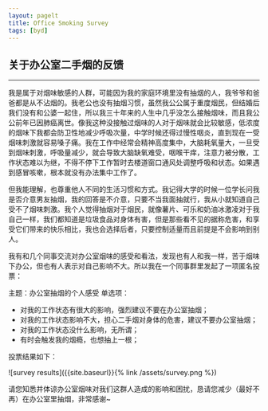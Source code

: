 ```yaml
---
layout: pagelt
title: Office Smoking Survey
tags: [byd]
---
```

## 关于办公室二手烟的反馈
---

我是属于对烟味敏感的人群，可能因为我的家庭环境里没有抽烟的人，我爷爷和爸爸都是从不沾烟的。我老公也没有抽烟习惯，虽然我公公属于重度烟民，但结婚后我们没有和公婆一起住，所以我三十年来的人生中几乎没怎么接触烟味，而且我公公前年已因肺癌离世。像我这种没接触过烟味的人对于烟味就会比较敏感，低浓度的烟味下我都会防卫性地减少呼吸次量，中学时候还得过慢性咽炎，直到现在一受烟味刺激就容易嗓子痛。我在工作中经常会精神高度集中，大脑耗氧量大，一旦受到烟味刺激，呼吸量减少，就会导致大脑缺氧难受，咽喉干痒，注意力被分散，工作状态难以为继，不得不停下工作暂时去楼道窗口通风处调整呼吸和状态。如果遇到感冒咳嗽，根本就没有办法集中工作了。

但我能理解，也尊重他人不同的生活习惯和方式。我记得大学的时候一位学长问我是否介意男友抽烟，我的回答是不介意，只要不当我面抽就行，我从小就知道自己受不了烟味刺激。我个人觉得抽烟对于烟民，就像薯片、可乐和奶油冰激凌对于我自己一样，我们都知道是垃圾食品对身体有害，但是那些看不见的据称危害，和享受它们带来的快乐相比，我也会选择后者，只要控制适量而且前提是不会影响到别人。

我有和几个同事交流对办公室烟味的感受和看法，发现也有人和我一样，苦于烟味下办公，但也有人表示对自己影响不大。所以我在一个同事群里发起了一项匿名投票：

主题：办公室抽烟的个人感受
单选项：
- 对我的工作状态有很大的影响，强烈建议不要在办公室抽烟；
- 对我的工作状态影响不大，担心二手烟对身体的危害，建议不要办公室抽烟；
- 对我的工作状态没什么影响，无所谓；
- 有时会触发我的烟瘾，也想抽上一根；

投票结果如下：

![survey results]({{site.baseurl}}{% link /assets/survey.png %})

请您知悉并体谅办公室烟味对我们这群人造成的影响和困扰，恳请您减少（最好不再）在办公室里抽烟，非常感谢~